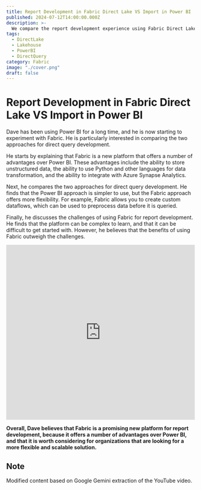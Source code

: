 ```yaml
---
title: Report Development in Fabric Direct Lake VS Import in Power BI
published: 2024-07-12T14:00:00.000Z
description: >-
  We compare the report development experience using Fabric Direct Lake and current Power BI import method.
tags:
  - DirectLake
  - Lakehouse
  - PowerBI
  - DirectQuery
category: Fabric
image: "./cover.png"
draft: false
---
```


# Report Development in Fabric Direct Lake VS Import in Power BI

Dave has been using Power BI for a long time, and he is now starting to experiment with Fabric. He is particularly interested in comparing the two approaches for direct query development.

He starts by explaining that Fabric is a new platform that offers a number of advantages over Power BI. These advantages include the ability to store unstructured data, the ability to use Python and other languages for data transformation, and the ability to integrate with Azure Synapse Analytics.

Next, he compares the two approaches for direct query development. He finds that the Power BI approach is simpler to use, but the Fabric approach offers more flexibility. For example, Fabric allows you to create custom dataflows, which can be used to preprocess data before it is queried.

Finally, he discusses the challenges of using Fabric for report development. He finds that the platform can be complex to learn, and that it can be difficult to get started with. However, he believes that the benefits of using Fabric outweigh the challenges.

<iframe width="100%" height="468" src="https://www.youtube.com/embed/Wp7m56P2vkU" title="Report Development in Fabric DL compare to Power BI" frameborder="0" allow="accelerometer; autoplay; clipboard-write; encrypted-media; gyroscope; picture-in-picture; web-share" referrerpolicy="strict-origin-when-cross-origin" allowfullscreen></iframe>

**Overall, Dave believes that Fabric is a promising new platform for report development, because it offers a number of advantages over Power BI, and that it is worth considering for organizations that are looking for a more flexible and scalable solution.**

## Note
Modified content based on Google Gemini extraction of the YouTube video.